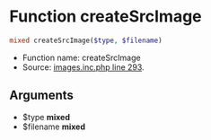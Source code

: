 Function createSrcImage
===========================





```php
mixed createSrcImage($type, $filename)
```

* Function name: createSrcImage
* Source: [images.inc.php line 293](https://github.com/PrestaShop/PrestaShop/blob/1.5.0.3/images.inc.php#L293).

Arguments
---------

* $type **mixed**
* $filename **mixed**

